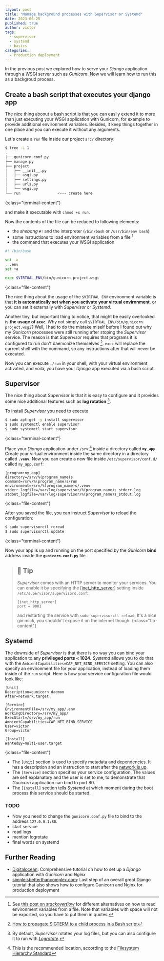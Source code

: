 ```yaml
---
layout: post
title: "Manage background processes with Supervisor or Systemd"
date: 2023-06-25
published: true
author: victor
tags:
  - supervisor
  - systemd
  - basics
categories:
  - Production deployment
---
```


In the previous post we explored how to serve your *Django* application through a WSGI server such as *Gunicorn*.
Now we will learn how to run this as a backgroud process.

## Create a bash script that executes your django app

The nice thing aboout a bash script is that you can easily extend it to more than just executing your WSGI application with Gunicorn, for example to provide additional environment variables. Besides, it keep things together in one place and you can execute it without any arguments.

Let's create a `run` file inside our project `src/` directory:

```bash
$ tree -L 1
.
├── gunicorn.conf.py
├── manage.py
├── project
│   ├── __init__.py
│   ├── asgi.py
│   ├── settings.py
│   ├── urls.py
│   └── wsgi.py
└── run                 <--- create here
```
{:class="terminal-content"}

and make it executable with `chmod +x run`.

Now the contents of the file can be reduced to following elements:
* the *shebang* `#!` and the interpreter (`/bin/bash` or `/usr/bin/env bash`)
* some instructions to load environment variables from a file [^envfile]
* the command that executes your WSGI application

```bash
#! /bin/bash

set -a
. .env
set +a

exec $VIRTUAL_ENV/bin/gunicorn project.wsgi
```
{:class="file-content"}

The nice thing about the usage of the `$VIRTUAL_ENV` environment variable is that **it is automatically set when you activate your virtual environment**, or you can set it externally with *Supervisor* or *Systemd*.

Another tiny, but important thing to notice, that might be easily overlooked is **the usage of `exec`**. Why not simply call `$VIRTUAL_ENV/bin/gunicorn project.wsgi`? Well, I had to do the mistake miself before I found out why my *Gunicorn* processes were still running after stoping the *Supervisor* service. The reason is that *Supervisor* requires that programs it is configured to run don't daemonize themselves [^exec]. `exec` will replace the current shell with the command, so any instructions after that will never be executed.

Now you can execute `./run` in your shell, with your virtual environment activated, and voilá, you have your *Django* app executed via a bash script.

## Supervisor

The nice thing about *Supervisor* is that it is easy to configure and it provides some nice additional features such as **log rotation** [^logrotate].

To install *Supervisor* you need to execute

```bash
$ sudo apt-get -y install supervisor
$ sudo systemctl enable supervisor
$ sudo systemctl start supervisor
```
{:class="terminal-content"}

Place your *Django* application under `/srv` [^srv] inside a directory called **`my_app`**.
Create your virtual environment inside the same directory in a directory called **`.venv`**.
Now you can create a new file inside `/etc/supervisor/conf.d/` called `my_app.conf`:

```init
[program:my_app]
directory=/srv/%(program_name)s
command=/srv/%(program_name)s/run
environment=/srv/%(program_name)s/.venv
stderr_logfile=/var/log/supervisor/%(program_name)s_stderr.log
stdout_logfile=/var/log/supervisor/%(program_name)s_stdout.log
```
{:class="file-content"}

After you saved the file, you can instruct *Supervisor* to reload the configuration:

```bash
$ sudo supervisorctl reread
$ sudo supervisorctl update
```
{:class="terminal-content"}

Now your app is up and running on the port specified by the *Gunicorn* **bind** address inside the **`gunicorn.conf.py`** file.

> ## 🤫 Tip
> *Supervisor* comes with an HTTP server to monitor your services. You can enable it by specifying the [[inet_http_server]](http://supervisord.org/configuration.html#inet-http-server-section-values) setting inside `/etc/supervisor/supervisord.conf`:
> ```
> [inet_http_server]
> port = 9001
> ```
> and restarting the service with `sudo supervisorctl reload`. It's a nice gimmick, you shouldn't expose it on the internet though.
{:class="tip-content"}

## Systemd

The downside of *Supervisor* is that there is no way you can bind your application to any **privileged ports < 1024**.
*Systemd* allows you to do that with the `AmbientCapabilities=CAP_NET_BIND_SERVICE` setting.
You can also specify an environment file for your application, instead of loading them inside of the `run` script.
Here is how your service configuration file would look like:

```
[Unit]
Description=gunicorn daemon
After=network.target

[Service]
EnvironmentFile=/srv/my_app/.env
WorkingDirectory=/srv/my_app/
ExecStart=/srv/my_app/run
AmbientCapabilities=CAP_NET_BIND_SERVICE
User=victor
Group=victor

[Install]
WantedBy=multi-user.target
```
{:class="file-content"}

* The `[Unit]` section is used to specify metadata and dependencies. It has a description and an instruction to start after the [network is up](https://www.freedesktop.org/wiki/Software/systemd/NetworkTarget/).
* The `[Service]` section specifies your service configuration. The values are self explanatory and the user is set to me, to demonstrate that *Gunicorn* application can bind to port 80.
* The `[Install]` section tells *Systemd* at which moment during the boot process this service should be started.


### TODO
* Now you need to change the `gunicorn.conf.py` file to bind to the address `127.0.0.1:80`.
* start service
* read logs
* mention logrotate
* final words on systemd


## Further Reading
* [Digitalocean](digitalocean): Comprehensive tutorial on how to set up a *Django* application with *Gunicorn* and *Nginx*
* [simpleisbetterthancomplex.com](simpleisbetterthancomplex): Last step of an overall great Django tutorial that also shows how to configure Gunicorn and Nginx for production deployment

[digitalocean]: https://www.digitalocean.com/community/tutorials/how-to-set-up-django-with-postgres-nginx-and-gunicorn-on-ubuntu-16-04
[simpleisbetterthancomplex]: https://simpleisbetterthancomplex.com/series/2017/10/16/a-complete-beginners-guide-to-django-part-7.html


[^envfile]: See [this post on *stackoverflow*](https://stackoverflow.com/questions/19331497/set-environment-variables-from-file-of-key-value-pairs) for different alternatives on how to read environment variables from a file. Note that variables with space will not be exported, so you have to put them in quotes.
[^exec]: [How to propagate SIGTERM to a child process in a Bash script](http://veithen.io/2014/11/16/sigterm-propagation.html)
[^logrotate]: By default, *Supervisor* rotates your log files, but you can also configure it to run with [*Logrotate*](https://medium.com/@doodyp/easy-logging-with-logrotate-and-supervisord-16b72b79ded0).
[^srv]: This is the recommended location, according to the [Filesystem Hierarchy Standard](https://refspecs.linuxfoundation.org/FHS_3.0/fhs/index.html)
